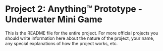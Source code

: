 # Project 2: Anything™ Prototype - Underwater Mini Game

This is the README file for the entire project. For more official projects you should write information here about the nature of the project, your name, any special explanations of how the project works, etc.
